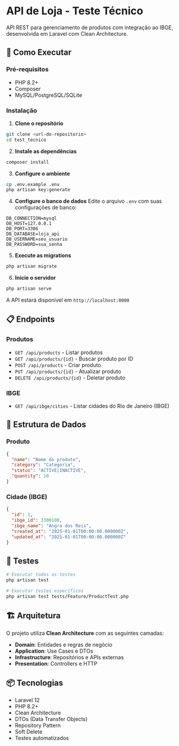 # API de Loja - Teste Técnico

API REST para gerenciamento de produtos com integração ao IBGE, desenvolvida em Laravel com Clean Architecture.

## 🚀 Como Executar

### Pré-requisitos
- PHP 8.2+
- Composer
- MySQL/PostgreSQL/SQLite

### Instalação

1. **Clone o repositório**
```bash
git clone <url-do-repositorio>
cd test_tecnico
```

2. **Instale as dependências**
```bash
composer install
```

3. **Configure o ambiente**
```bash
cp .env.example .env
php artisan key:generate
```

4. **Configure o banco de dados**
Edite o arquivo `.env` com suas configurações de banco:
```env
DB_CONNECTION=mysql
DB_HOST=127.0.0.1
DB_PORT=3306
DB_DATABASE=loja_api
DB_USERNAME=seu_usuario
DB_PASSWORD=sua_senha
```

5. **Execute as migrations**
```bash
php artisan migrate
```

6. **Inicie o servidor**
```bash
php artisan serve
```

A API estará disponível em `http://localhost:8000`

## 📋 Endpoints

### Produtos
- `GET /api/products` - Listar produtos
- `GET /api/products/{id}` - Buscar produto por ID
- `POST /api/products` - Criar produto
- `PUT /api/products/{id}` - Atualizar produto
- `DELETE /api/products/{id}` - Deletar produto

### IBGE
- `GET /api/ibge/cities` - Listar cidades do Rio de Janeiro (IBGE)

## 📝 Estrutura de Dados

### Produto
```json
{
  "name": "Nome do produto",
  "category": "Categoria",
  "status": "ACTIVE|INACTIVE",
  "quantity": 10
}
```

### Cidade (IBGE)
```json
{
  "id": 1,
  "ibge_id": 3300100,
  "ibge_name": "Angra dos Reis",
  "created_at": "2025-01-01T00:00:00.000000Z",
  "updated_at": "2025-01-01T00:00:00.000000Z"
}
```

## 🧪 Testes

```bash
# Executar todos os testes
php artisan test

# Executar testes específicos
php artisan test tests/Feature/ProductTest.php
```

## 🏗️ Arquitetura

O projeto utiliza **Clean Architecture** com as seguintes camadas:

- **Domain**: Entidades e regras de negócio
- **Application**: Use Cases e DTOs
- **Infrastructure**: Repositórios e APIs externas
- **Presentation**: Controllers e HTTP

## 📦 Tecnologias

- Laravel 12
- PHP 8.2+
- Clean Architecture
- DTOs (Data Transfer Objects)
- Repository Pattern
- Soft Delete
- Testes automatizados